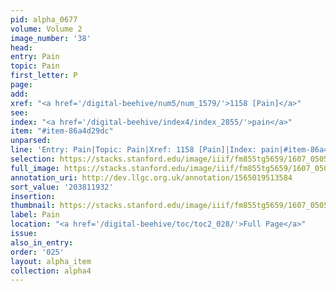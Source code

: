 ```yaml
---
pid: alpha_0677
volume: Volume 2
image_number: '38'
head:
entry: Pain
topic: Pain
first_letter: P
page:
add:
xref: "<a href='/digital-beehive/num5/num_1579/'>1158 [Pain]</a>"
see:
index: "<a href='/digital-beehive/index4/index_2855/'>pain</a>"
item: "#item-86a4d29dc"
unparsed:
line: 'Entry: Pain|Topic: Pain|Xref: 1158 [Pain]|Index: pain|#item-86a4d29dc'
selection: https://stacks.stanford.edu/image/iiif/fm855tg5659/1607_0505/782,1932,3020,467/full/0/default.jpg
full_image: https://stacks.stanford.edu/image/iiif/fm855tg5659/1607_0505/full/full/0/default.jpg
annotation_uri: http://dev.llgc.org.uk/annotation/1565019513584
sort_value: '203811932'
insertion:
thumbnail: https://stacks.stanford.edu/image/iiif/fm855tg5659/1607_0505/782,1932,600,180/250,/0/default.jpg
label: Pain
location: "<a href='/digital-beehive/toc/toc2_028/'>Full Page</a>"
issue:
also_in_entry:
order: '025'
layout: alpha_item
collection: alpha4
---
```

